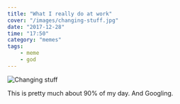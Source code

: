 ```yaml
---
title: "What I really do at work"
cover: "/images/changing-stuff.jpg"
date: "2017-12-28"
time: "17:50"
category: "memes"
tags:
    - meme
    - god
---
```


![Changing stuff](https://kevinkiklee.com/images/changing-stuff.jpg)

This is pretty much about 90% of my day.  And Googling.
